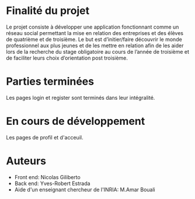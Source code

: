 # Finalité du projet
Le projet consiste à développer une application fonctionnant comme un réseau social permettant la mise en relation des entreprises et des élèves de quatrième et de troisième. Le but est d’initier/faire découvrir le monde professionnel aux plus jeunes et de les mettre en relation afin de les aider lors de la recherche du stage obligatoire au cours de l’année de troisième et de faciliter leurs choix d’orientation post troisième.

# Parties terminées
Les pages login et register sont terminés dans leur intégralité.

# En cours de développement
Les pages de profil et d'acceuil.

# Auteurs
- Front end: Nicolas Giliberto
- Back end: Yves-Robert Estrada
- Aide d'un enseignant chercheur de l'INRIA: M.Amar Bouali

